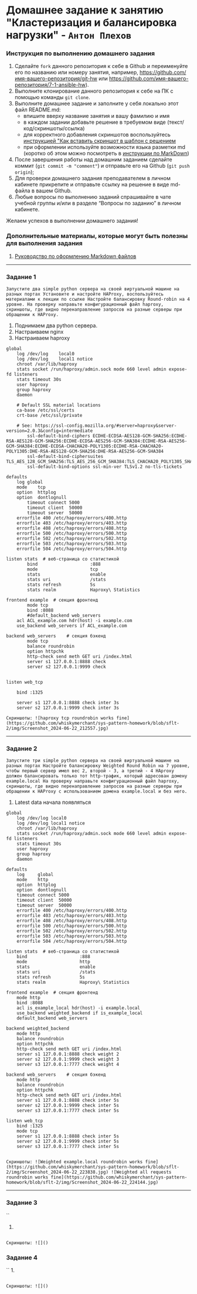 # Домашнее задание к занятию "Кластеризация и балансировка нагрузки" - `Антон Плехов`


### Инструкция по выполнению домашнего задания

   1. Сделайте `fork` данного репозитория к себе в Github и переименуйте его по названию или номеру занятия, например, https://github.com/имя-вашего-репозитория/git-hw или  https://github.com/имя-вашего-репозитория/7-1-ansible-hw).
   2. Выполните клонирование данного репозитория к себе на ПК с помощью команды `git clone`.
   3. Выполните домашнее задание и заполните у себя локально этот файл README.md:
      - впишите вверху название занятия и вашу фамилию и имя
      - в каждом задании добавьте решение в требуемом виде (текст/код/скриншоты/ссылка)
      - для корректного добавления скриншотов воспользуйтесь [инструкцией "Как вставить скриншот в шаблон с решением](https://github.com/netology-code/sys-pattern-homework/blob/main/screen-instruction.md)
      - при оформлении используйте возможности языка разметки md (коротко об этом можно посмотреть в [инструкции  по MarkDown](https://github.com/netology-code/sys-pattern-homework/blob/main/md-instruction.md))
   4. После завершения работы над домашним заданием сделайте коммит (`git commit -m "comment"`) и отправьте его на Github (`git push origin`);
   5. Для проверки домашнего задания преподавателем в личном кабинете прикрепите и отправьте ссылку на решение в виде md-файла в вашем Github.
   6. Любые вопросы по выполнению заданий спрашивайте в чате учебной группы и/или в разделе “Вопросы по заданию” в личном кабинете.
   
Желаем успехов в выполнении домашнего задания!
   
### Дополнительные материалы, которые могут быть полезны для выполнения задания

1. [Руководство по оформлению Markdown файлов](https://gist.github.com/Jekins/2bf2d0638163f1294637#Code)

---

### Задание 1

`
Запустите два simple python сервера на своей виртуальной машине на разных портах
Установите и настройте HAProxy, воспользуйтесь материалами к лекции по ссылке
Настройте балансировку Round-robin на 4 уровне.
На проверку направьте конфигурационный файл haproxy, скриншоты, где видно перенаправление запросов на разные серверы при обращении к HAProxy.
`

1. Поднимаем два python сервера.
2. Настраиваем nginx
3. Настраиваем haproxy

```
global
	log /dev/log	local0
	log /dev/log	local1 notice
	chroot /var/lib/haproxy
	stats socket /run/haproxy/admin.sock mode 660 level admin expose-fd listeners
	stats timeout 30s
	user haproxy
	group haproxy
	daemon

	# Default SSL material locations
	ca-base /etc/ssl/certs
	crt-base /etc/ssl/private

	# See: https://ssl-config.mozilla.org/#server=haproxy&server-version=2.0.3&config=intermediate
        ssl-default-bind-ciphers ECDHE-ECDSA-AES128-GCM-SHA256:ECDHE-RSA-AES128-GCM-SHA256:ECDHE-ECDSA-AES256-GCM-SHA384:ECDHE-RSA-AES256-GCM-SHA384:ECDHE-ECDSA-CHACHA20-POLY1305:ECDHE-RSA-CHACHA20-POLY1305:DHE-RSA-AES128-GCM-SHA256:DHE-RSA-AES256-GCM-SHA384
        ssl-default-bind-ciphersuites TLS_AES_128_GCM_SHA256:TLS_AES_256_GCM_SHA384:TLS_CHACHA20_POLY1305_SHA256
        ssl-default-bind-options ssl-min-ver TLSv1.2 no-tls-tickets

defaults
	log	global
	mode	tcp
	option	httplog
	option	dontlognull
        timeout connect 5000
        timeout client  50000
        timeout server  50000
	errorfile 400 /etc/haproxy/errors/400.http
	errorfile 403 /etc/haproxy/errors/403.http
	errorfile 408 /etc/haproxy/errors/408.http
	errorfile 500 /etc/haproxy/errors/500.http
	errorfile 502 /etc/haproxy/errors/502.http
	errorfile 503 /etc/haproxy/errors/503.http
	errorfile 504 /etc/haproxy/errors/504.http

listen stats  # веб-страница со статистикой
        bind                    :888
        mode                    tcp
        stats                   enable
        stats uri               /stats
        stats refresh           5s
        stats realm             Haproxy\ Statistics

frontend example  # секция фронтенд
        mode tcp
        bind :8088
        #default_backend web_servers
	acl ACL_example.com hdr(host) -i example.com
	use_backend web_servers if ACL_example.com

backend web_servers    # секция бэкенд
        mode tcp
        balance roundrobin
        option httpchk
        http-check send meth GET uri /index.html
        server s1 127.0.0.1:8888 check
        server s2 127.0.0.1:9999 check


listen web_tcp

	bind :1325

	server s1 127.0.0.1:8888 check inter 3s
	server s2 127.0.0.1:9999 check inter 3s

```

`Скриншоты:
![haproxy tcp roundrobin works fine](https://github.com/whiskymerchant/sys-pattern-homework/blob/sflt-2/img/Screenshot_2024-06-22_212557.jpg)
`

---

### Задание 2

`
Запустите три simple python сервера на своей виртуальной машине на разных портах
Настройте балансировку Weighted Round Robin на 7 уровне, чтобы первый сервер имел вес 2, второй - 3, а третий - 4
HAproxy должен балансировать только тот http-трафик, который адресован домену example.local
На проверку направьте конфигурационный файл haproxy, скриншоты, где видно перенаправление запросов на разные серверы при обращении к HAProxy c использованием домена example.local и без него.
`

1. Latest data начала появляться 

```
global
    log /dev/log local0
    log /dev/log local1 notice
    chroot /var/lib/haproxy
    stats socket /run/haproxy/admin.sock mode 660 level admin expose-fd listeners
    stats timeout 30s
    user haproxy
    group haproxy
    daemon

defaults
    log     global
    mode    http
    option  httplog
    option  dontlognull
    timeout connect 5000
    timeout client  50000
    timeout server  50000
    errorfile 400 /etc/haproxy/errors/400.http
    errorfile 403 /etc/haproxy/errors/403.http
    errorfile 408 /etc/haproxy/errors/408.http
    errorfile 500 /etc/haproxy/errors/500.http
    errorfile 502 /etc/haproxy/errors/502.http
    errorfile 503 /etc/haproxy/errors/503.http
    errorfile 504 /etc/haproxy/errors/504.http

listen stats  # веб-страница со статистикой
    bind                    :888
    mode                    http
    stats                   enable
    stats uri               /stats
    stats refresh           5s
    stats realm             Haproxy\ Statistics

frontend example  # секция фронтенд
    mode http
    bind :8088
    acl is_example_local hdr(host) -i example.local
    use_backend weighted_backend if is_example_local
    default_backend web_servers

backend weighted_backend
    mode http
    balance roundrobin
    option httpchk
    http-check send meth GET uri /index.html
    server s1 127.0.0.1:8888 check weight 2
    server s2 127.0.0.1:9999 check weight 3
    server s3 127.0.0.1:7777 check weight 4

backend web_servers    # секция бэкенд
    mode http
    balance roundrobin
    option httpchk
    http-check send meth GET uri /index.html
    server s1 127.0.0.1:8888 check inter 5s
    server s2 127.0.0.1:9999 check inter 5s
    server s3 127.0.0.1:7777 check inter 5s

listen web_tcp
    bind :1325
    mode tcp
    server s1 127.0.0.1:8888 check inter 5s
    server s2 127.0.0.1:9999 check inter 5s
    server s3 127.0.0.1:7777 check inter 5s


```

`Скриншоты:
![Weighted example.local roundrobin works fine](https://github.com/whiskymerchant/sys-pattern-homework/blob/sflt-2/img/Screenshot_2024-06-22_223838.jpg)
![Weighted all requests roundrobin works fine](https://github.com/whiskymerchant/sys-pattern-homework/blob/sflt-2/img/Screenshot_2024-06-22_224144.jpg)
`


---

### Задание 3

``

1. 

```
```
`Скриншоты:
![]()`

### Задание 4

``
1. 


```
```

`Скриншоты:
![]()`

